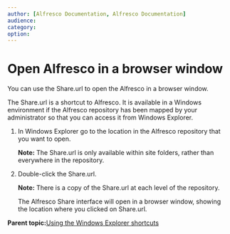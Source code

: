 ```yaml
---
author: [Alfresco Documentation, Alfresco Documentation]
audience: 
category: 
option: 
---
```


# Open Alfresco in a browser window

You can use the Share.url to open the Alfresco in a browser window.

The Share.url is a shortcut to Alfresco. It is available in a Windows environment if the Alfresco repository has been mapped by your administrator so that you can access it from Windows Explorer.

1.  In Windows Explorer go to the location in the Alfresco repository that you want to open.

    **Note:** The Share.url is only available within site folders, rather than everywhere in the repository.

2.  Double-click the Share.url.

    **Note:** There is a copy of the Share.url at each level of the repository.

    The Alfresco Share interface will open in a browser window, showing the location where you clicked on Share.url.


**Parent topic:**[Using the Windows Explorer shortcuts](../concepts/cifs-outside-interface-intro.md)

